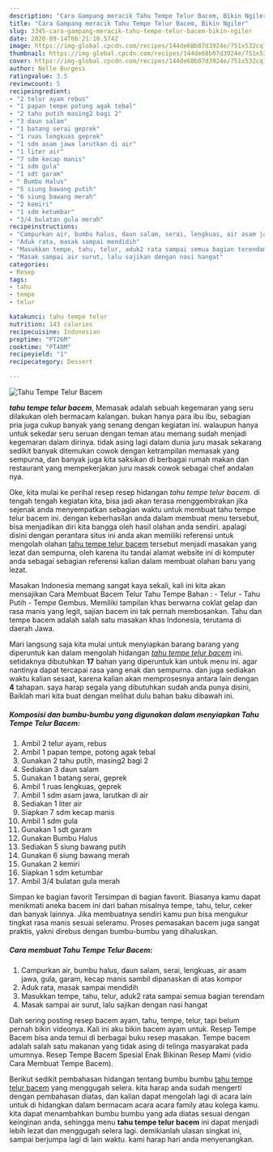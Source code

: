 ```yaml
---
description: "Cara Gampang meracik Tahu Tempe Telur Bacem, Bikin Ngiler"
title: "Cara Gampang meracik Tahu Tempe Telur Bacem, Bikin Ngiler"
slug: 3345-cara-gampang-meracik-tahu-tempe-telur-bacem-bikin-ngiler
date: 2020-09-14T06:21:10.574Z
image: https://img-global.cpcdn.com/recipes/144de68b07d3924e/751x532cq70/tahu-tempe-telur-bacem-foto-resep-utama.jpg
thumbnail: https://img-global.cpcdn.com/recipes/144de68b07d3924e/751x532cq70/tahu-tempe-telur-bacem-foto-resep-utama.jpg
cover: https://img-global.cpcdn.com/recipes/144de68b07d3924e/751x532cq70/tahu-tempe-telur-bacem-foto-resep-utama.jpg
author: Nelle Burgess
ratingvalue: 3.5
reviewcount: 5
recipeingredient:
- "2 telur ayam rebus"
- "1 papan tempe potong agak tebal"
- "2 tahu putih masing2 bagi 2"
- "3 daun salam"
- "1 batang serai geprek"
- "1 ruas lengkuas geprek"
- "1 sdm asam jawa larutkan di air"
- "1 liter air"
- "7 sdm kecap manis"
- "1 sdm gula"
- "1 sdt garam"
- " Bumbu Halus"
- "5 siung bawang putih"
- "6 siung bawang merah"
- "2 kemiri"
- "1 sdm ketumbar"
- "3/4 bulatan gula merah"
recipeinstructions:
- "Campurkan air, bumbu halus, daun salam, serai, lengkuas, air asam jawa, gula, garam, kecap manis sambil dipanaskan di atas kompor"
- "Aduk rata, masak sampai mendidih"
- "Masukkan tempe, tahu, telur, aduk2 rata sampai semua bagian terendam"
- "Masak sampai air surut, lalu sajikan dengan nasi hangat"
categories:
- Resep
tags:
- tahu
- tempe
- telur

katakunci: tahu tempe telur 
nutrition: 143 calories
recipecuisine: Indonesian
preptime: "PT26M"
cooktime: "PT40M"
recipeyield: "1"
recipecategory: Dessert

---
```



![Tahu Tempe Telur Bacem](https://img-global.cpcdn.com/recipes/144de68b07d3924e/751x532cq70/tahu-tempe-telur-bacem-foto-resep-utama.jpg)

<b><i>tahu tempe telur bacem</i></b>, Memasak adalah sebuah kegemaran yang seru dilakukan oleh bermacam kalangan. bukan hanya para ibu ibu, sebagian pria juga cukup banyak yang senang dengan kegiatan ini. walaupun hanya untuk sekedar seru seruan dengan teman atau memang sudah menjadi kegemaran dalam dirinya. tidak asing lagi dalam dunia juru masak sekarang sedikit banyak ditemukan cowok dengan ketrampilan memasak yang sempurna, dan banyak juga kita saksikan di berbagai rumah makan dan restaurant yang mempekerjakan juru masak cowok sebagai chef andalan nya.

Oke, kita mulai ke perihal resep resep hidangan <i>tahu tempe telur bacem</i>. di tengah tengah kegiatan kita, bisa jadi akan terasa menggembirakan jika sejenak anda menyempatkan sebagian waktu untuk membuat tahu tempe telur bacem ini. dengan keberhasilan anda dalam membuat menu tersebut, bisa menjadikan diri kita bangga oleh hasil olahan anda sendiri. apalagi disini dengan perantara situs ini anda akan memiliki referensi untuk mengolah olahan <u>tahu tempe telur bacem</u> tersebut menjadi masakan yang lezat dan sempurna, oleh karena itu tandai alamat website ini di komputer anda sebagai sebagian referensi kalian dalam membuat olahan baru yang lezat.

Masakan Indonesia memang sangat kaya sekali, kali ini kita akan mensajikan Cara Membuat Bacem Telur Tahu Tempe Bahan : - Telur - Tahu Putih - Tempe Gembus. Memiliki tampilan khas berwarna coklat gelap dan rasa manis yang legit, sajian bacem ini tak pernah membosankan. Tahu dan tempe bacem adalah salah satu masakan khas Indonesia, terutama di daerah Jawa.


Mari langsung saja kita mulai untuk menyiapkan barang barang yang diperuntuk kan dalam mengolah hidangan <u><i>tahu tempe telur bacem</i></u> ini. setidaknya dibutuhkan <b>17</b> bahan yang diperuntuk kan untuk menu ini. agar nantinya dapat tercapai rasa yang enak dan sempurna. dan juga sediakan waktu kalian sesaat, karena kalian akan memprosesnya antara lain dengan <b>4</b> tahapan. saya harap segala yang dibutuhkan sudah anda punya disini, Baiklah mari kita buat dengan melihat dulu bahan baku dibawah ini.

<!--inarticleads1-->

##### Komposisi dan bumbu-bumbu yang digunakan dalam menyiapkan Tahu Tempe Telur Bacem:

1. Ambil 2 telur ayam, rebus
1. Ambil 1 papan tempe, potong agak tebal
1. Gunakan 2 tahu putih, masing2 bagi 2
1. Sediakan 3 daun salam
1. Gunakan 1 batang serai, geprek
1. Ambil 1 ruas lengkuas, geprek
1. Ambil 1 sdm asam jawa, larutkan di air
1. Sediakan 1 liter air
1. Siapkan 7 sdm kecap manis
1. Ambil 1 sdm gula
1. Gunakan 1 sdt garam
1. Gunakan  Bumbu Halus
1. Sediakan 5 siung bawang putih
1. Gunakan 6 siung bawang merah
1. Gunakan 2 kemiri
1. Siapkan 1 sdm ketumbar
1. Ambil 3/4 bulatan gula merah


Simpan ke bagian favorit Tersimpan di bagian favorit. Biasanya kamu dapat menikmati aneka bacem ini dari bahan misalnya tempe, tahu, telur, ceker dan banyak lainnya. Jika membuatnya sendiri kamu pun bisa mengukur tingkat rasa manis sesuai seleramu. Proses pemasakan bacem juga sangat praktis, yakni direbus dengan bumbu-bumbu yang dihaluskan. 

<!--inarticleads2-->

##### Cara membuat Tahu Tempe Telur Bacem:

1. Campurkan air, bumbu halus, daun salam, serai, lengkuas, air asam jawa, gula, garam, kecap manis sambil dipanaskan di atas kompor
1. Aduk rata, masak sampai mendidih
1. Masukkan tempe, tahu, telur, aduk2 rata sampai semua bagian terendam
1. Masak sampai air surut, lalu sajikan dengan nasi hangat


Dah sering posting resep bacem ayam, tahu, tempe, telur, tapi belum pernah bikin videonya. Kali ini aku bikin bacem ayam untuk. Resep Tempe Bacem bisa anda temui di berbagai buku resep masakan. Tempe bacem adalah salah satu makanan yang tidak asing di telinga masyarakat pada umumnya. Resep Tempe Bacem Spesial Enak Bikinan Resep Mami (vidio Cara Membuat Tempe Bacem). 

Berikut sedikit pembahasan hidangan tentang bumbu bumbu <u>tahu tempe telur bacem</u> yang menggugah selera. kita harap anda sudah mengerti dengan pembahasan diatas, dan kalian dapat mengolah lagi di acara lain untuk di hidangkan dalam bermacam acara acara family atau kolega kamu. kita dapat menambahkan bumbu bumbu yang ada diatas sesuai dengan keinginan anda, sehingga menu <b>tahu tempe telur bacem</b> ini dapat menjadi lebih lezat dan menggugah selera lagi. demikianlah ulasan singkat ini, sampai berjumpa lagi di lain waktu. kami harap hari anda menyenangkan.
